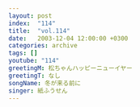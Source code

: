 ```yaml
---
layout: post
index:  "114"
title:  "vol.114"
date:   2003-12-04 12:00:00 +0300
categories: archive
tags: []
youtube: "114"
greetingM: 松ちゃんハッピーニューイヤー
greetingT: なし
songName: 冬が来る前に
singer: 紙ふうせん
---
```

